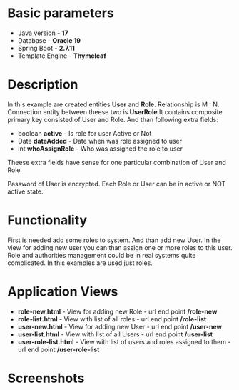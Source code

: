 # Basic parameters
+ Java version - **17**
+ Database - **Oracle 19**
+ Spring Boot - **2.7.11**
+ Template Engine - **Thymeleaf**

# Description
In this example are created entities **User** and **Role**. Relationship is M : N. Connection entity between theese two is **UserRole**
It contains composite primary key consisted of User and Role. And than following extra fields:
+ boolean **active** 		- Is role for user Active or Not 
+ Date **dateAdded**  		- Date when was role assigned to user
+ int **whoAssignRole** 	- Who was assigned the role to user

Theese extra fields have sense for one particular combination of User and Role

Password of User is encrypted. Each Role or User can be in active or NOT active state.

# Functionality
First is needed add some roles to system. And than add new User. In the view for adding new user you can than assign one or more
roles to this user. Role and authorities management could be in real systems quite complicated. In this examples are used just roles. 

# Application Views 
+ **role-new.html** - View for adding new Role - url end point **/role-new**
+ **role-list.html** - View with list of all roles - url end point **/role-list**
+ **user-new.html** - View for adding new User - url end point **/user-new**
+ **user-list.html** - View with list of all Users - url end point **/user-list**
+ **user-role-list.html** - View with list of users and roles assigned to them - url end point **/user-role-list**

# Screenshots
